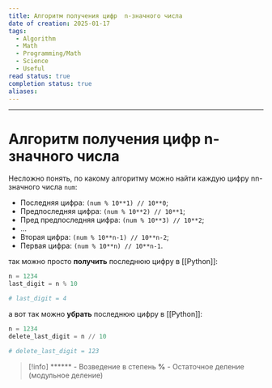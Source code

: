 ```yaml
---
title: Алгоритм получения цифр  n-значного числа
date of creation: 2025-01-17
tags:
  - Algorithm
  - Math
  - Programming/Math
  - Science
  - Useful
read status: true
completion status: true
aliases:
---
```

---
# Алгоритм получения цифр n-значного числа


Несложно понять, по какому алгоритму можно найти каждую цифру nn-значного числа `num`:

- Последняя цифра: `(num % 10**1) // 10**0`;
- Предпоследняя цифра: `(num % 10**2) // 10**1`;
- Пред предпоследняя цифра: `(num % 10**3) // 10**2`;
- …
- Вторая цифра: `(num % 10**n-1) // 10**n-2`;
- Первая цифра: `(num % 10**n) // 10**n-1`.

так можно просто **получить** последнюю цифру в [[Python]]:
```python
n = 1234
last_digit = n % 10

# last_digit = 4
```

а вот так можно **убрать** последнюю цифру в [[Python]]:
```python
n = 1234
delete_last_digit = n // 10

# delete_last_digit = 123
```

>[!info]
>****** - Возведение в степень
>**%** - Остаточное деление (модульное деление)

